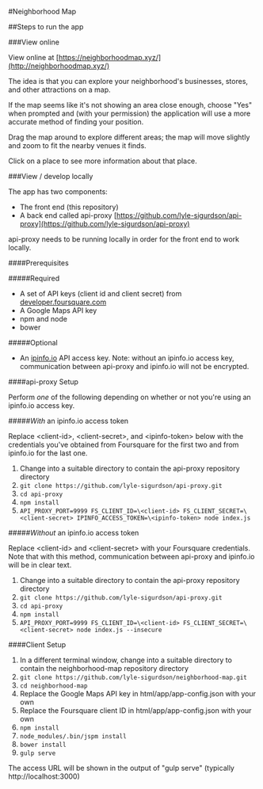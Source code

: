#Neighborhood Map

##Steps to run the app

###View online

View online at [https://neighborhoodmap.xyz/](http://neighborhoodmap.xyz/)

The idea is that you can explore your neighborhood's businesses, stores, and
other attractions on a map.

If the map seems like it's not showing an area close enough, choose "Yes" when
prompted and (with your permission) the application will use a more accurate
method of finding your position.

Drag the map around to explore different areas; the map will move slightly and
zoom to fit the nearby venues it finds.

Click on a place to see more information about that place.

###View / develop locally

The app has two components:

- The front end (this repository)
- A back end called api-proxy [https://github.com/lyle-sigurdson/api-proxy](https://github.com/lyle-sigurdson/api-proxy)

api-proxy needs to be running locally in order for the front end to work
locally.

####Prerequisites

#####Required

- A set of API keys (client id and client secret) from [developer.foursquare.com](https://developer.foursquare.com)
- A Google Maps API key
- npm and node
- bower

#####Optional

- An [ipinfo.io](http://ipinfo.io) API access key. Note: without an ipinfo.io
access key, communication between api-proxy and ipinfo.io will not be encrypted.

####api-proxy Setup

Perform *one* of the following depending on whether or not you're using an
ipinfo.io access key.

#####*With* an ipinfo.io access token

Replace \<client-id>, \<client-secret>, and \<ipinfo-token> below with the
credentials you've obtained from Foursquare for the first two and from ipinfo.io
for the last one.

1. Change into a suitable directory to contain the api-proxy repository
   directory
1. `git clone https://github.com/lyle-sigurdson/api-proxy.git`
1. `cd api-proxy`
1. `npm install`
1. `API_PROXY_PORT=9999 FS_CLIENT_ID=\<client-id> FS_CLIENT_SECRET=\<client-secret> IPINFO_ACCESS_TOKEN=\<ipinfo-token> node index.js`

#####*Without* an ipinfo.io access token

Replace \<client-id> and \<client-secret> with your Foursquare credentials. Note
that with this method, communication between api-proxy and ipinfo.io will be in
clear text.

1. Change into a suitable directory to contain the api-proxy repository
   directory
1. `git clone https://github.com/lyle-sigurdson/api-proxy.git`
1. `cd api-proxy`
1. `npm install`
1. `API_PROXY_PORT=9999 FS_CLIENT_ID=\<client-id> FS_CLIENT_SECRET=\<client-secret> node index.js --insecure`

####Client Setup

1. In a different terminal window, change into a suitable directory to contain
   the neighborhood-map repository directory
1. `git clone https://github.com/lyle-sigurdson/neighborhood-map.git`
1. `cd neighborhood-map`
1. Replace the Google Maps API key in html/app/app-config.json with your own
1. Replace the Foursquare client ID in html/app/app-config.json with your own
1. `npm install`
1. `node_modules/.bin/jspm install`
1. `bower install`
1. `gulp serve`

The access URL will be shown in the output of "gulp serve" (typically
http://localhost:3000)
